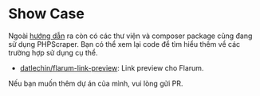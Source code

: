 # Show Case

Ngoài [hướng dẫn](/vi/misc/tutorials.html) ra còn có các thư viện và composer package cũng đang sử dụng PHPScraper. Bạn có thể xem lại code để tìm hiểu thêm về các trường hợp sử dụng cụ thể.

- [datlechin/flarum-link-preview](https://github.com/datlechin/flarum-link-preview): Link preview cho Flarum.

Nếu bạn muốn thêm dự án của mình, vui lòng gửi PR.
